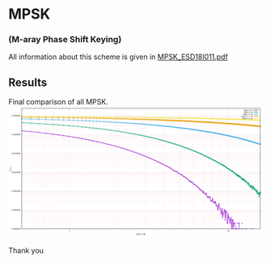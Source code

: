 # MPSK
### (M-aray Phase Shift Keying)
All information about this scheme is given in [MPSK_ESD18I011.pdf](https://github.com/mkmishra2000/Communication_System_in_CPP/blob/main/MPSK/MPSK_ESD18I011.pdf)

## Results
Final comparison of all MPSK.
![ALT text](https://github.com/mkmishra2000/Communication_System_in_CPP/blob/main/MPSK/FinalComaparison.png)

Thank you
